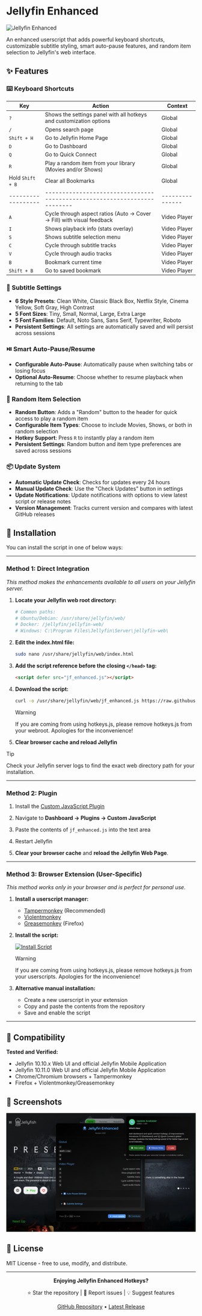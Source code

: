 # Jellyfin Enhanced

![Jellyfin Enhanced](panel.gif)

An enhanced userscript that adds powerful keyboard shortcuts, customizable subtitle styling, smart auto-pause features, and random item selection to Jellyfin's web interface.

## ✨ Features

### ⌨️ Keyboard Shortcuts

| Key              | Action                                                                 | Context       |
|------------------|------------------------------------------------------------------------|---------------|
| `?`              | Shows the settings panel with all hotkeys and customization options     | Global        |
| `/`              | Opens search page                                                      | Global        |
| `Shift + H`    | Go to Jellyfin Home Page                                               | Global        |
| `D`              | Go to Dashboard                                                        | Global        |
| `Q`              | Go to Quick Connect                                                    | Global        |
| `R`              | Play a random item from your library (Movies and/or Shows)              | Global        |
| Hold `Shift + B` | Clear all Bookmarks                                                    | Global        |
|------------------|------------------------------------------------------------------------|---------------|
| `A`              | Cycle through aspect ratios (Auto → Cover → Fill) with visual feedback | Video Player  |
| `I`              | Shows playback info (stats overlay)                                    | Video Player  |
| `S`              | Shows subtitle selection menu                                          | Video Player  |
| `C`              | Cycle through subtitle tracks                                          | Video Player  |
| `V`              | Cycle through audio tracks                                             | Video Player  |
| `B`              | Bookmark current time                                                  | Video Player  |
| `Shift + B`      | Go to saved bookmark                                                   | Video Player  |

### 📝 Subtitle Settings
- **6 Style Presets**: Clean White, Classic Black Box, Netflix Style, Cinema Yellow, Soft Gray, High Contrast
- **5 Font Sizes**: Tiny, Small, Normal, Large, Extra Large
- **5 Font Families**: Default, Noto Sans, Sans Serif, Typewriter, Roboto
- **Persistent Settings**: All settings are automatically saved and will persist across sessions

### ⏯️ Smart Auto-Pause/Resume
- **Configurable Auto-Pause**: Automatically pause when switching tabs or losing focus
- **Optional Auto-Resume**: Choose whether to resume playback when returning to the tab

### 🎲 Random Item Selection
- **Random Button**: Adds a "Random" button to the header for quick access to play a random item
- **Configurable Item Types**: Choose to include Movies, Shows, or both in random selection
- **Hotkey Support**: Press `R` to instantly play a random item
- **Persistent Settings**: Random button and item type preferences are saved across sessions

### 📦 Update System
- **Automatic Update Check**: Checks for updates every 24 hours
- **Manual Update Check**: Use the "Check Updates" button in settings
- **Update Notifications**: Update notifications with options to view latest script or release notes
- **Version Management**: Tracks current version and compares with latest GitHub releases


## 🔧 Installation

You can install the script in one of below ways:

---

### **Method 1: Direct Integration**

*This method makes the enhancements available to all users on your Jellyfin server.*

1. **Locate your Jellyfin web root directory:**
   ```bash
   # Common paths:
   # Ubuntu/Debian: /usr/share/jellyfin/web/
   # Docker: /jellyfin/jellyfin-web/
   # Windows: C:\Program Files\Jellyfin\Server\jellyfin-web\
   ```

2. **Edit the index.html file:**
   ```bash
   sudo nano /usr/share/jellyfin/web/index.html
   ```

3. **Add the script reference before the closing `</head>` tag:**
   ```html
   <script defer src="jf_enhanced.js"></script>
   ```

4. **Download the script:**
   ```bash
   curl -o /usr/share/jellyfin/web/jf_enhanced.js https://raw.githubusercontent.com/n00bcodr/jellyfin-enhanced/main/jf_enhanced.js
   ```
   > [!Warning]
   > If you are coming from using hotkeys.js, please remove hotkeys.js from your webroot. Apologies for the inconvenience!

5. **Clear browser cache and reload Jellyfin**

> [!TIP]
> Check your Jellyfin server logs to find the exact web directory path for your installation.

---

### **Method 2: Plugin**

1. Install the [Custom JavaScript Plugin](https://github.com/johnpc/jellyfin-plugin-custom-javascript)

2. Navigate to **Dashboard -> Plugins -> Custom JavaScript**

3. Paste the contents of `jf_enhanced.js` into the text area

4. Restart Jellyfin

5. **Clear your browser cache** and **reload the Jellyfin Web Page**.

---

### **Method 3: Browser Extension (User-Specific)**

*This method works only in your browser and is perfect for personal use.*

1. **Install a userscript manager:**
   - [Tampermonkey](https://www.tampermonkey.net/) (Recommended)
   - [Violentmonkey](https://violentmonkey.github.io/)
   - [Greasemonkey](https://addons.mozilla.org/en-GB/firefox/addon/greasemonkey/) (Firefox)

2. **Install the script:**

   [![Install Script](https://img.shields.io/badge/Install%20Script-blue?style=for-the-badge)](https://github.com/n00bcodr/Jellyfin-Enhanced/raw/main/jf_enhanced.user.js)

   > [!Warning]
   > If you are coming from using hotkeys.js, please remove hotkeys.js from your userscripts. Apologies for the inconvenience!

3. **Alternative manual installation:**
   - Create a new userscript in your extension
   - Copy and paste the contents from the repository
   - Save and enable the script

---

## 🧪 Compatibility

**Tested and Verified:**
- Jellyfin 10.10.x Web UI and official Jellyfin Mobile Application
- Jellyfin 10.11.0 Web UI and official Jellyfin Mobile Application
- Chrome/Chromium browsers + Tampermonkey
- Firefox + Violentmonkey/Greasemonkey

## 📸 Screenshots

![Update Notification](update.png)

## 📄 License

MIT License - free to use, modify, and distribute.

---

<div align="center">

**Enjoying Jellyfin Enhanced Hotkeys?**

⭐ Star the repository | 🐛 Report issues | 💡 Suggest features

[GitHub Repository](https://github.com/n00bcodr/Jellyfin-Enhanced) • [Latest Release](https://github.com/n00bcodr/Jellyfin-Enhanced/releases)

</div>